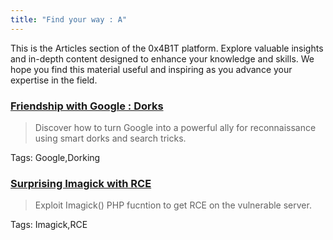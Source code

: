 ```yaml
--- 
title: "Find your way : A"
---
```


This is the Articles section of the 0x4B1T platform. Explore valuable insights and in-depth content designed to enhance your knowledge and skills. We hope you find this material useful and inspiring as you advance your expertise in the field.

### [Friendship with Google : Dorks](/articles/friendship-with-google-dorks/)
> Discover how to turn Google into a powerful ally for reconnaissance using smart dorks and search tricks.

Tags: Google,Dorking

### [Surprising Imagick with RCE](/articles/surprising-imagick-with-rce)
> Exploit Imagick() PHP fucntion to get RCE on the vulnerable server.

Tags: Imagick,RCE
